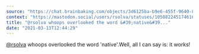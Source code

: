 ```yaml
---
source: "https://chat.brainbaking.com/objects/3d6125ba-b9e6-455f-9640-8ca3b134545c"
context: "https://mastodon.social/users/rsolva/statuses/105882245174610605"
title: "@rsolva whoops overlooked the word &#39;native&#39..."
date: "2021-03-13T12:44:29"
---
```


<span class="h-card"><a class="u-url mention" data-user="A58ShiR61N9xSQZPDk" href="https://mastodon.social/@rsolva" rel="ugc">@<span>rsolva</span></a></span> whoops overlooked the word &#39;native&#39;.Well, all I can say is: it works!
  